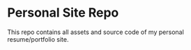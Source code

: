 # Personal Site Repo 

This repo contains all assets and source code of my personal resume/portfolio site.

